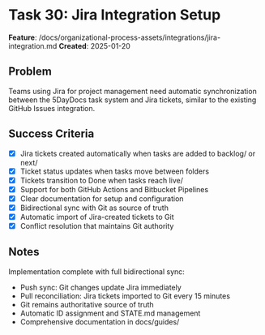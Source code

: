 # Task 30: Jira Integration Setup

**Feature**: /docs/organizational-process-assets/integrations/jira-integration.md
**Created**: 2025-01-20

## Problem
Teams using Jira for project management need automatic synchronization between the 5DayDocs task system and Jira tickets, similar to the existing GitHub Issues integration.

## Success Criteria
- [x] Jira tickets created automatically when tasks are added to backlog/ or next/
- [x] Ticket status updates when tasks move between folders
- [x] Tickets transition to Done when tasks reach live/
- [x] Support for both GitHub Actions and Bitbucket Pipelines
- [x] Clear documentation for setup and configuration
- [x] Bidirectional sync with Git as source of truth
- [x] Automatic import of Jira-created tickets to Git
- [x] Conflict resolution that maintains Git authority

## Notes
Implementation complete with full bidirectional sync:
- Push sync: Git changes update Jira immediately
- Pull reconciliation: Jira tickets imported to Git every 15 minutes
- Git remains authoritative source of truth
- Automatic ID assignment and STATE.md management
- Comprehensive documentation in docs/guides/
